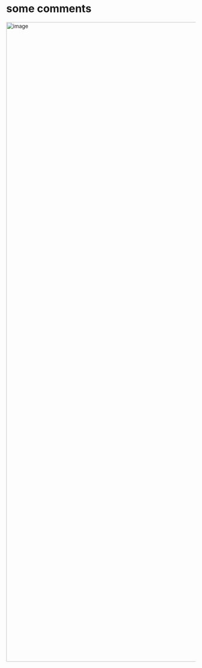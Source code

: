 # some comments
<img width="2879" height="1702" alt="image" src="https://github.com/user-attachments/assets/bdc86520-0b64-45fd-8dc6-fa554af62f95" />

